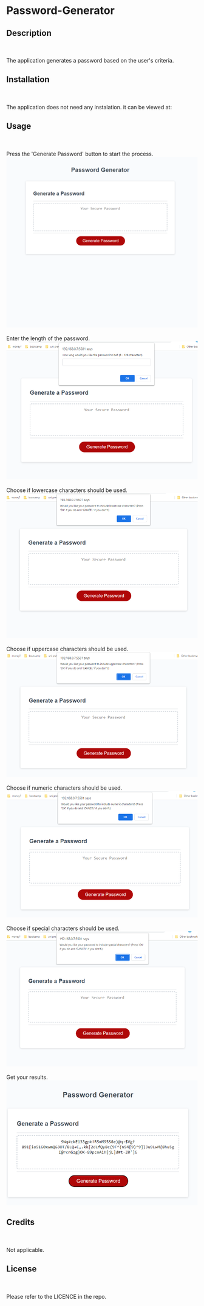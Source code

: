 # Password-Generator

## Description

<br><br>
The application generates a password based on the user's criteria.

## Installation

<br><br>
The application does not need any instalation.
it can be viewed at:

## Usage

<br><br>
Press the 'Generate Password' button to start the process.
![alt text](assets/images/button.png)
<br><br>
Enter the length of the password.
![alt text](assets/images/length.png)
<br><br>
Choose if lowercase characters should be used.
![alt text](assets/images/lowercase.png)
<br><br>
Choose if uppercase characters should be used.
![alt text](assets/images/uppercase.png)
<br><br>
Choose if numeric characters should be used.
![alt text](assets/images/numeric.png)
<br><br>
Choose if special characters should be used.
![alt text](assets/images/special.png)
<br><br>
Get your results.
![alt text](assets/images/password.png)

## Credits

<br><br>
Not applicable.

## License

<br><br>
Please refer to the LICENCE in the repo.
